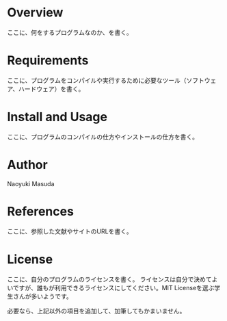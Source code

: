 # Overview

ここに、何をするプログラムなのか、を書く。

# Requirements

ここに、プログラムをコンパイルや実行するために必要なツール（ソフトウェア、ハードウェア）を書く。

# Install and Usage

ここに、プログラムのコンパイルの仕方やインストールの仕方を書く。

# Author

Naoyuki Masuda

# References

ここに、参照した文献やサイトのURLを書く。

# License

ここに、自分のプログラムのライセンスを書く。
ライセンスは自分で決めてよいですが、誰もが利用できるライセンスにしてください。MIT Licenseを選ぶ学生さんが多いようです。

必要なら、上記以外の項目を追加して、加筆してもかまいません。
